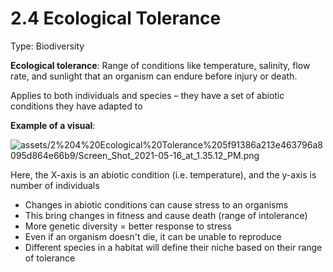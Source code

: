# 2.4 Ecological Tolerance

Type: Biodiversity

**Ecological tolerance**: Range of conditions like temperature, salinity, flow rate, and sunlight that an organism can endure before injury or death.

Applies to both individuals and species – they have a set of abiotic conditions they have adapted to

**Example of a visual**:

![assets/2%204%20Ecological%20Tolerance%205f91386a213e463796a8095d864e66b9/Screen_Shot_2021-05-16_at_1.35.12_PM.png](Screen_Shot_2021-05-16_at_1.35.12_PM.png)

Here, the X-axis is an abiotic condition (i.e. temperature), and the y-axis is number of individuals

- Changes in abiotic conditions can cause stress to an organisms
- This bring changes in fitness and cause death (range of intolerance)
- More genetic diversity = better response to stress
- Even if an organism doesn't die, it can be unable to reproduce
- Different species in a habitat will define their niche based on their range of tolerance